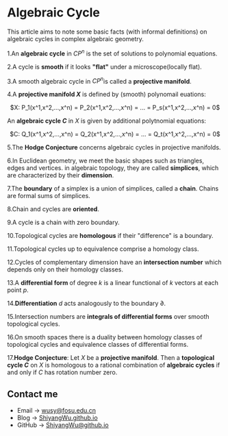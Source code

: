 # Algebraic Cycle

<script src="https://cdn.mathjax.org/mathjax/latest/MathJax.js?config=TeX-AMS-MML_HTMLorMML" type="text/javascript"></script> <script type="text/x-mathjax-config"> MathJax.Hub.Config({ tex2jax: { skipTags: ['script', 'noscript', 'style', 'textarea', 'pre'], inlineMath: [['$','$']] } }); </script>

This article aims to note some basic facts (with informal definitions) on algebraic cycles in complex algebraic geometry.

1.An **algebraic cycle** in $CP^n$ is the set of solutions to polynomial equations.

2.A cycle is **smooth** if it looks **"flat"** under a microscope(locally flat).

3.A smooth algebraic cycle in $CP^n$is called a **projective manifold**.

4.A **projective manifold $X$** is defined by (smooth) polynomail euations:

<center> $X: P_1(x^1,x^2,...,x^n) = P_2(x^1,x^2,...,x^n) = ... = P_s(x^1,x^2,...,x^n) = 0$ </center>

An **algebraic cycle $C$** in $X$ is given by additional polytnomial equations:

<center> $C: Q_1(x^1,x^2,...,x^n) = Q_2(x^1,x^2,...,x^n) = ... = Q_t(x^1,x^2,...,x^n) = 0$ </center>

5.The **Hodge Conjecture** concerns algebraic cycles in projective manifolds.

6.In Euclidean geometry, we meet the basic shapes such as triangles, edges and vertices. in algebraic topology, they are called **simplices**, which are characterized by their **dimension**.

7.The **boundary** of a simplex is a union of simplices, called a **chain**. Chains are formal sums of simplices.

8.Chain and cycles are **oriented**.

9.A cycle is a chain with zero boundary.

10.Topological cycles are **homologous** if their "difference" is a boundary.

11.Topological cycles up to equivalence comprise a homology class.

12.Cycles of complementary dimension have an **intersection number** which depends only on their homology classes.

13.A **differential form** of degree $k$ is a linear functional of $k$ vectors at each point $p$.

14.**Differentiation** $d$ acts analogously to the boundary $\partial$.

15.Intersection numbers are **integrals of differential forms** over smooth topological cycles.

16.On smooth spaces there is a duality between homology classes of topological cycles and equivalence classes of differential forms.

17.**Hodge Conjecture**: Let $X$ be a **projective manifold**. Then a **topological cycle $C$** on $X$ is homologous to a rational combination of **algebraic cycles** if and only if $C$ has rotation number zero.

## Contact me

* Email -> <wusy@fosu.edu.cn>
* Blog -> [ShiyangWu.github.io](https://shiyangwu.github.io/)
* GitHub -> [ShiyangWu@github.io](https://github.com/ShiyangWu/ShiyangWu.github.io/blob/master/README.md)
